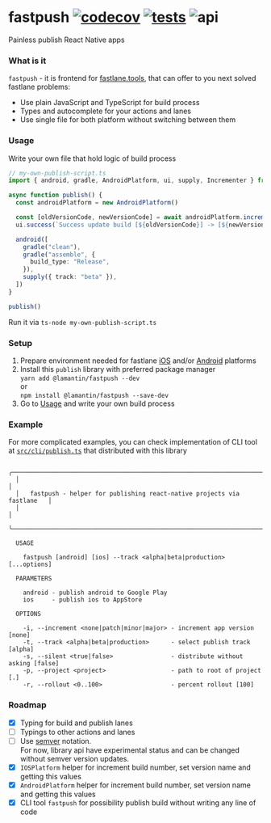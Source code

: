 # fastpush [![codecov](https://codecov.io/gh/lamantin-group/publish/branch/master/graph/badge.svg)](https://codecov.io/gh/lamantin-group/publish) [![tests](https://github.com/lamantin-group/publish/workflows/tests/badge.svg)](https://github.com/lamantin-group/publish/actions?query=workflow%3Atests) ![api](https://img.shields.io/badge/api-experimental-orange.svg)

Painless publish React Native apps

### What is it
`fastpush` - it is frontend for [fastlane.tools](https://fastlane.tools/), that can offer to you next solved fastlane problems:

* Use plain JavaScript and TypeScript for build process
* Types and autocomplete for your actions and lanes
* Use single file for both platform without switching between them

### Usage

Write your own file that hold logic of build process

```ts
// my-own-publish-script.ts
import { android, gradle, AndroidPlatform, ui, supply, Incrementer } from "@lamantin/fastpush"

async function publish() {
  const androidPlatform = new AndroidPlatform()

  const [oldVersionCode, newVersionCode] = await androidPlatform.incrementVersionCode()
  ui.success(`Success update build [${oldVersionCode}] -> [${newVersionCode}]`)

  android([
    gradle("clean"),
    gradle("assemble", {
      build_type: "Release",
    }),
    supply({ track: "beta" }),
  ])
}

publish()
```

Run it via `ts-node my-own-publish-script.ts`

### Setup

1. Prepare environment needed for fastlane [iOS](https://docs.fastlane.tools/getting-started/ios/setup/) and/or [Android](https://docs.fastlane.tools/getting-started/ios/setup/) platforms
2. Install this `publish` library with preferred package manager\
`yarn add @lamantin/fastpush --dev`\
or\
`npm install @lamantin/fastpush --save-dev`
3. Go to [Usage](https://github.com/lamantin-group/publish#usage) and write your own build process

### Example

For more complicated examples, you can check implementation of CLI tool at [`src/cli/publish.ts`](https://github.com/lamantin-group/publish/blob/master/src/cli/publish.ts) that distributed with this library


```
  ╭─────────────────────────────────────────────────────────────────────────╮
  │                                                                         │
  │   fastpush - helper for publishing react-native projects via fastlane   │
  │                                                                         │
  ╰─────────────────────────────────────────────────────────────────────────╯

  USAGE

    fastpush [android] [ios] --track <alpha|beta|production> [...options]

  PARAMETERS

    android - publish android to Google Play
    ios     - publish ios to AppStore       

  OPTIONS

    -i, --increment <none|patch|minor|major> - increment app version [none]     
    -t, --track <alpha|beta|production>      - select publish track [alpha]     
    -s, --silent <true|false>                - distribute without asking [false]
    -p, --project <project>                  - path to root of project [.]      
    -r, --rollout <0..100>                   - percent rollout [100]            
```

### Roadmap
- [x] Typing for build and publish lanes
- [ ] Typings to other actions and lanes
- [ ] Use [semver](https://semver.org/) notation. \
For now, library api have experimental status and can be changed without semver version updates.
- [x] `IOSPlatform` helper for increment build number, set version name and getting this values
- [x] `AndroidPlatform` helper for increment build number, set version name and getting this values
- [x] CLI tool `fastpush` for possibility publish build without writing any line of code